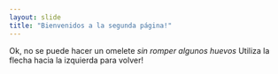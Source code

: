 ```yaml
---
layout: slide
title: "Bienvenidos a la segunda página!"
---
```

Ok, no se puede hacer un omelete *sin romper algunos huevos*
Utiliza la flecha hacia la izquierda para volver!
